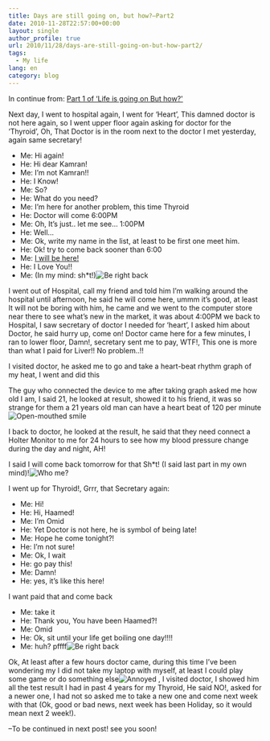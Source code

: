 ```yaml
---
title: Days are still going on, but how?–Part2
date: 2010-11-28T22:57:00+00:00
layout: single
author_profile: true
url: 2010/11/28/days-are-still-going-on-but-how-part2/
tags:
  - My life
lang: en
category: blog
---
```

In continue from: [Part 1 of &#8216;Life is going on But how?'](/2010/11/28/days-are-still-going-on-but-how-part1/ "Days are still going on, but how?–Part1")

Next day, I went to hospital again, I went for ‘Heart’, This damned doctor is not here again, so I went upper floor again asking for doctor for the ‘Thyroid’, Oh, That Doctor is in the room next to the doctor I met yesterday, again same secretary!

  * Me: Hi again!
  * He: Hi dear Kamran!
  * Me: I’m not Kamran!!
  * He: I Know!
  * Me: So?
  * He: What do you need?
  * Me: I’m here for another problem, this time Thyroid
  * He: Doctor will come 6:00PM
  * Me: Oh, It’s just.. let me see… 1:00PM
  * He: Well…
  * Me: Ok, write my name in the list, at least to be first one meet him.
  * He: Ok! try to come back sooner than 6:00
  * Me: <a href="http://www.youtube.com/watch?v=5-5mGwyhruo" target="_blank">I will be here!</a>
  * He: I Love You!!
  * Me: (In my mind: sh*t!)![Be right back](http://lh3.ggpht.com/_vaUVXcmC3OI/TPLeRtXO3FI/AAAAAAAADQY/qnKTp_lxX30/wlEmoticon-berightback%5B2%5D.png?imgmax=800) 

I went out of Hospital, call my friend and told him I’m walking around the hospital until afternoon, he said he will come here, ummm it’s good, at least It will not be boring with him, he came and we went to the computer store near there to see what’s new in the market, it was about 4:00PM we back to Hospital, I saw secretary of doctor I needed for ‘heart’, I asked him about Doctor, he said hurry up, come on! Doctor came here for a few minutes, I ran to lower floor, Damn!, secretary sent me to pay, WTF!, This one is more than what I paid for Liver!! No problem..!!

I visited doctor, he asked me to go and take a heart-beat rhythm graph of my heat, I went and did this

The guy who connected the device to me after taking graph asked me how old I am, I said 21, he looked at result, showed it to his friend, it was so strange for them a 21 years old man can have a heart beat of 120 per minute![Open-mouthed smile](http://lh6.ggpht.com/_vaUVXcmC3OI/TPLeTYjORzI/AAAAAAAADQc/V3OSjYuZK08/wlEmoticon-openmouthedsmile%5B2%5D.png?imgmax=800) 

I back to doctor, he looked at the result, he said that they need connect a Holter Monitor to me for 24 hours to see how my blood pressure change during the day and night, AH!

I said I will come back tomorrow for that Sh*t! (I said last part in my own mind)!![Who me?](http://lh3.ggpht.com/_vaUVXcmC3OI/TPLeVMkQwhI/AAAAAAAADQg/2VmQL3CphYY/wlEmoticon-whome%5B2%5D.png?imgmax=800) 

I went up for Thyroid!, Grrr, that Secretary again:

  * Me: Hi!
  * He: Hi, Haamed!
  * Me: I’m Omid
  * He: Yet Doctor is not here, he is symbol of being late!
  * Me: Hope he come tonight?!
  * He: I’m not sure!
  * Me: Ok, I wait
  * He: go pay this!
  * Me: Damn!
  * He: yes, it’s like this here!

I want paid that and come back

  * Me: take it
  * He: Thank you, You have been Haamed?!
  * Me: Omid
  * He: Ok, sit until your life get boiling one day!!!!
  * Me: huh? pffff![Be right back](http://lh3.ggpht.com/_vaUVXcmC3OI/TPLeRtXO3FI/AAAAAAAADQY/qnKTp_lxX30/wlEmoticon-berightback%5B2%5D.png?imgmax=800) 

Ok, At least after a few hours doctor came, during this time I’ve been wondering my I did not take my laptop with myself, at least I could play some game or do something else![Annoyed](http://lh6.ggpht.com/_vaUVXcmC3OI/TPLeW77Uh9I/AAAAAAAADQk/QgxJoDCi1qo/wlEmoticon-annoyed%5B2%5D.png?imgmax=800) , I visited doctor, I showed him all the test result I had in past 4 years for my Thyroid, He said NO!, asked for a newer one, I had not so asked me to take a new one and come next week with that (Ok, good or bad news, next week has been Holiday, so it would mean next 2 week!).

&#8211;To be continued in next post! see you soon!
